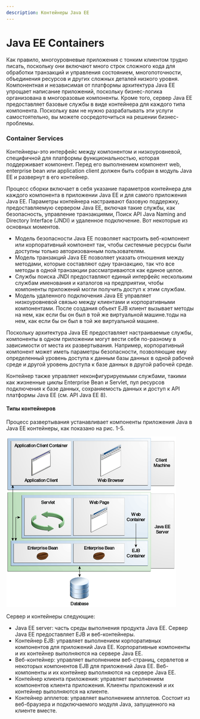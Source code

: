 ```yaml
---
description: Контейнеры Java EE
---
```


# Java EE Containers

Как правило, многоуровневые приложения с тонким клиентом трудно писать, поскольку они включают много строк сложного кода для обработки транзакций и управления состоянием, многопоточности, объединения ресурсов и других сложных деталей низкого уровня. Компонентная и независимая от платформы архитектура Java EE упрощает написание приложений, поскольку бизнес-логика организована в многоразовые компоненты. Кроме того, сервер Java EE предоставляет базовые службы в виде контейнера для каждого типа компонента. Поскольку вам не нужно разрабатывать эти услуги самостоятельно, вы можете сосредоточиться на решении бизнес-проблемы.

### Container Services

Контейнеры-это интерфейс между компонентом и низкоуровневой, специфичной для платформы функциональностью, которая поддерживает компонент. Перед его выполнением компонент web, enterprise bean или application client должен быть собран в модуль Java EE и развернут в его контейнер.

Процесс сборки включает в себя указание параметров контейнера для каждого компонента в приложении Java EE и для самого приложения Java EE. Параметры контейнера настраивают базовую поддержку, предоставляемую сервером Java EE, включая такие службы, как безопасность, управление транзакциями, Поиск API Java Naming and Directory Interface \(JNDI\) и удаленное подключение. Вот некоторые из основных моментов.

* Модель безопасности Java EE позволяет настроить веб-компонент или корпоративный компонент так, чтобы системные ресурсы были доступны только авторизованным пользователям.
* Модель транзакций Java EE позволяет указать отношения между методами, которые составляют одну транзакцию, так что все методы в одной транзакции рассматриваются как единое целое.
* Службы поиска JNDI предоставляют единый интерфейс нескольким службам именования и каталогов на предприятии, чтобы компоненты приложений могли получить доступ к этим службам.
* Модель удаленного подключения Java EE управляет низкоуровневой связью между клиентами и корпоративными компонентами. После создания объект EJB клиент вызывает методы на нем, как если бы он был в той же виртуальной машине.тоды на нем, как если бы он был в той же виртуальной машине.

Поскольку архитектура Java EE предоставляет настраиваемые службы, компоненты в одном приложении могут вести себя по-разному в зависимости от места их развертывания. Например, корпоративный компонент может иметь параметры безопасности, позволяющие ему определенный уровень доступа к данным базы данных в одной рабочей среде и другой уровень доступа к базе данных в другой рабочей среде.

Контейнер также управляет неконфигурируемыми службами, такими как жизненные циклы Enterprise Bean и Servlet, пул ресурсов подключения к базе данных, сохраняемость данных и доступ к API платформы Java EE \(см. API Java EE 8\).

#### Типы контейнеров

Процесс развертывания устанавливает компоненты приложения Java в Java ЕЕ контейнеры, как показано на рис. 1-5.

![ &#x420;&#x438;&#x441;. 1-5 &#x441;&#x435;&#x440;&#x432;&#x435;&#x440; &#x438; &#x43A;&#x43E;&#x43D;&#x442;&#x435;&#x439;&#x43D;&#x435;&#x440;&#x44B; Java EE](../../../../.gitbook/assets/image%20%283%29.png)

Сервер и контейнеры следующие:

* Java EE server: часть среды выполнения продукта Java EE. Сервер Java EE предоставляет EJB и веб-контейнеры.
* Контейнер EJB: управляет выполнением корпоративных компонентов для приложений Java EE. Корпоративные компоненты и их контейнер выполняются на сервере Java EE.
* Веб-контейнер: управляет выполнением веб-страниц, сервлетов и некоторых компонентов EJB для приложений Java EE. Веб-компоненты и их контейнер выполняются на сервере Java EE.
* Контейнер клиента приложения: управляет выполнением компонентов клиента приложения. Клиенты приложений и их контейнер выполняются на клиенте.
* Контейнер апплетов: управляет выполнением апплетов. Состоит из веб-браузера и подключаемого модуля Java, запущенного на клиенте вместе.

